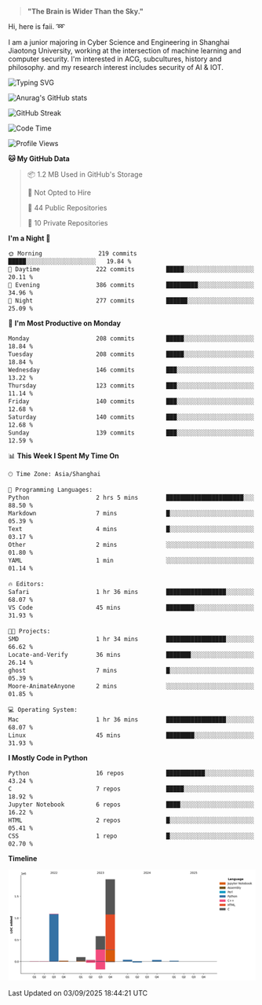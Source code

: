 > **"The Brain is Wider Than the Sky."**

  Hi, here is faii. :loop:  
  
  I am a junior majoring in Cyber Science and Engineering in Shanghai Jiaotong University, working at the intersection
  of machine learning and computer security. I'm interested in ACG, subcultures, history and philosophy. and my research interest includes security of AI & IOT.

![Typing SVG](https://readme-typing-svg.demolab.com/?lines=Any+sufficiently+advanced+technology+is+indistinguishable+from+magic;On+my+way+to+be+a+*magician*)

![Anurag's GitHub stats](https://github-readme-stats.vercel.app/api?username=faiimea)

![GitHub Streak](https://streak-stats.demolab.com/?user=faiimea)

<!--START_SECTION:waka-->
![Code Time](http://img.shields.io/badge/Code%20Time-819%20hrs%2033%20mins-blue)

![Profile Views](http://img.shields.io/badge/Profile%20Views-0-blue)

**🐱 My GitHub Data** 

> 📦 1.2 MB Used in GitHub's Storage 
 > 
> 🚫 Not Opted to Hire
 > 
> 📜 44 Public Repositories 
 > 
> 🔑 10 Private Repositories 
 > 
**I'm a Night 🦉** 

```text
🌞 Morning                219 commits         █████░░░░░░░░░░░░░░░░░░░░   19.84 % 
🌆 Daytime                222 commits         █████░░░░░░░░░░░░░░░░░░░░   20.11 % 
🌃 Evening                386 commits         █████████░░░░░░░░░░░░░░░░   34.96 % 
🌙 Night                  277 commits         ██████░░░░░░░░░░░░░░░░░░░   25.09 % 
```
📅 **I'm Most Productive on Monday** 

```text
Monday                   208 commits         █████░░░░░░░░░░░░░░░░░░░░   18.84 % 
Tuesday                  208 commits         █████░░░░░░░░░░░░░░░░░░░░   18.84 % 
Wednesday                146 commits         ███░░░░░░░░░░░░░░░░░░░░░░   13.22 % 
Thursday                 123 commits         ███░░░░░░░░░░░░░░░░░░░░░░   11.14 % 
Friday                   140 commits         ███░░░░░░░░░░░░░░░░░░░░░░   12.68 % 
Saturday                 140 commits         ███░░░░░░░░░░░░░░░░░░░░░░   12.68 % 
Sunday                   139 commits         ███░░░░░░░░░░░░░░░░░░░░░░   12.59 % 
```


📊 **This Week I Spent My Time On** 

```text
🕑︎ Time Zone: Asia/Shanghai

💬 Programming Languages: 
Python                   2 hrs 5 mins        ██████████████████████░░░   88.50 % 
Markdown                 7 mins              █░░░░░░░░░░░░░░░░░░░░░░░░   05.39 % 
Text                     4 mins              █░░░░░░░░░░░░░░░░░░░░░░░░   03.17 % 
Other                    2 mins              ░░░░░░░░░░░░░░░░░░░░░░░░░   01.80 % 
YAML                     1 min               ░░░░░░░░░░░░░░░░░░░░░░░░░   01.14 % 

🔥 Editors: 
Safari                   1 hr 36 mins        █████████████████░░░░░░░░   68.07 % 
VS Code                  45 mins             ████████░░░░░░░░░░░░░░░░░   31.93 % 

🐱‍💻 Projects: 
SMD                      1 hr 34 mins        █████████████████░░░░░░░░   66.62 % 
Locate-and-Verify        36 mins             ███████░░░░░░░░░░░░░░░░░░   26.14 % 
ghost                    7 mins              █░░░░░░░░░░░░░░░░░░░░░░░░   05.39 % 
Moore-AnimateAnyone      2 mins              ░░░░░░░░░░░░░░░░░░░░░░░░░   01.85 % 

💻 Operating System: 
Mac                      1 hr 36 mins        █████████████████░░░░░░░░   68.07 % 
Linux                    45 mins             ████████░░░░░░░░░░░░░░░░░   31.93 % 
```

**I Mostly Code in Python** 

```text
Python                   16 repos            ███████████░░░░░░░░░░░░░░   43.24 % 
C                        7 repos             █████░░░░░░░░░░░░░░░░░░░░   18.92 % 
Jupyter Notebook         6 repos             ████░░░░░░░░░░░░░░░░░░░░░   16.22 % 
HTML                     2 repos             █░░░░░░░░░░░░░░░░░░░░░░░░   05.41 % 
CSS                      1 repo              █░░░░░░░░░░░░░░░░░░░░░░░░   02.70 % 
```



**Timeline**

![Lines of Code chart](https://raw.githubusercontent.com/faiimea/faiimea/main/assets/bar_graph.png)


 Last Updated on 03/09/2025 18:44:21 UTC
<!--END_SECTION:waka-->
